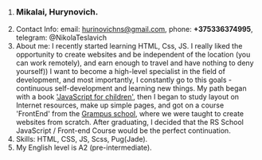  1. <h3>Mikalai, Hurynovich.<br>
 2. Contact Info: email: hurinovichns@gmail.com, phone: **+375336374995**, telegram: @NikolaTeslavich<br>
 3. About me: I recently started learning HTML, Css, JS. I really liked the opportunity to create websites and be independent of the location (you can work remotely), and earn enough to travel and have nothing to deny yourself)) I want to become a high-level specialist in the field of development, and most importantly, I constantly go to this goals - continuous self-development and learning new things. My path began with a  book ['JavaScript for children'](https://litportal.ru/avtory/n-morgan/kniga-javascript-dlya-detey-samouchitel-po-programmirovaniyu-711525.html), then I began to study layout on Internet resources, make up simple pages, and got on a course 'FrontEnd' from the [Grampus school](https://grampus-school.ru/), where we were taught to create websites from scratch. After graduating, I decided that the RS School JavaScript / Front-end Course would be the perfect continuation.<br>
4. Skills: HTML, CSS, JS, Scss, Pug(Jade).<br>
5. My English level is A2 (pre-intermediate).<br>
